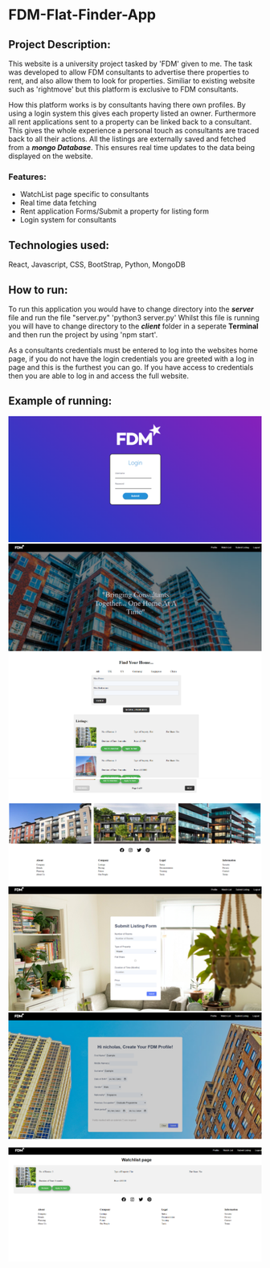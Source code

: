 # FDM-Flat-Finder-App

## Project Description: 
This website is a university project tasked by 'FDM' given to me. The task was developed to allow FDM consultants to advertise there properties to rent, and also allow them to look for properties. Similiar to existing website such as 'rightmove' but this platform is exclusive to FDM consultants.

How this platform works is by consultants having there own profiles. By using a login system this gives each property listed an owner. Furthermore all rent applications sent to a property can be linked back to a consultant. This gives the whole experience a personal touch as consultants are traced back to all their actions. All the listings are externally saved and fetched from a ***mongo Database***. This ensures real time updates to the data being displayed on the website.

### Features: 
- WatchList page specific to consultants
- Real time data fetching
- Rent application Forms/Submit a property for listing form
- Login system for consultants

## Technologies used:
React, Javascript, CSS, BootStrap, Python, MongoDB

## How to run: 
To run this application you would have to change directory into the ***server*** file and run the file "server.py" 'python3 server.py' Whilst this file is running you will have to change directory to the ***client*** folder in a seperate **Terminal** and then run the project by using 'npm start'.

As a consultants credentials must be entered to log into the websites home page, if you do not have the login credentials you are greeted with a log in page and this is the furthest you can go. If you have access to credentials then you are able to log in and access the full website.

## Example of running: 

![LoginPage](/ReadMeImages/Login.png "LoginPage")
![homePage](/ReadMeImages/homePage.png "HomePage")
![search](/ReadMeImages/search.png "search")
![footer](/ReadMeImages/footer.png "footer")
![submitListing](/ReadMeImages/submitListing.png "submitListing")
![profile](/ReadMeImages/profile.png "profilePage")

![watchlist](/ReadMeImages/watchlist.png "watchlistPage")


